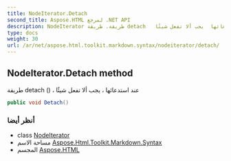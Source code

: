 ```yaml
---
title: NodeIterator.Detach
second_title: Aspose.HTML لمرجع .NET API
description: NodeIterator طريقة. طريقة detach   عند استدعائها  يجب ألا تفعل شيئًا
type: docs
weight: 30
url: /ar/net/aspose.html.toolkit.markdown.syntax/nodeiterator/detach/
---
```

## NodeIterator.Detach method

طريقة detach () ، عند استدعائها ، يجب ألا تفعل شيئًا

```csharp
public void Detach()
```

### أنظر أيضا

* class [NodeIterator](../)
* مساحة الاسم [Aspose.Html.Toolkit.Markdown.Syntax](../../nodeiterator/)
* المجسم [Aspose.HTML](../../../)



